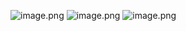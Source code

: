 ![image.png](https://gitee.com/hxc8/images9/raw/master/img/202411282017430.png)
![image.png](https://gitee.com/hxc8/images9/raw/master/img/202411282019067.png)
![image.png](https://gitee.com/hxc8/images9/raw/master/img/202411282022332.png)
